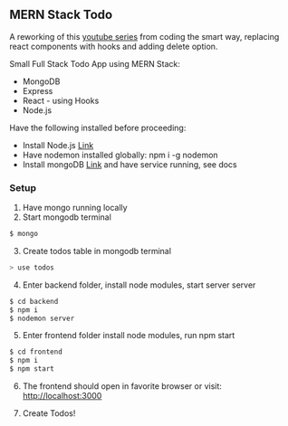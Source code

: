 ## MERN Stack Todo

A reworking of this [youtube series](https://www.youtube.com/watch?v=qvBZevK1HPo) from coding the smart way, replacing react components with hooks and adding delete option.

Small Full Stack Todo App using MERN Stack:

- MongoDB
- Express
- React - using Hooks
- Node.js

Have the following installed before proceeding:

- Install Node.js [Link](https://nodejs.org/en/download/)
- Have nodemon installed globally: npm i -g nodemon
- Install mongoDB [Link](https://docs.mongodb.com/manual/installation/) and have service running, see docs

### Setup

1. Have mongo running locally
2. Start mongodb terminal

```bash
$ mongo
```

3. Create todos table in mongodb terminal

```bash
> use todos
```

4. Enter backend folder, install node modules, start server server

```bash
$ cd backend
$ npm i
$ nodemon server
```

5. Enter frontend folder install node modules, run npm start

```bash
$ cd frontend
$ npm i
$ npm start
```

6. The frontend should open in favorite browser or visit: [http://localhost:3000](http://localhost:3000)

7. Create Todos!
